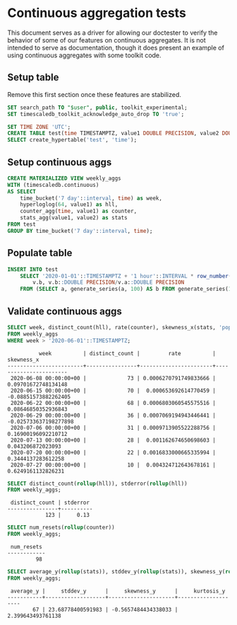 # Continuous aggregation tests

This document serves as a driver for allowing our doctester to verify the behavior of some of our features on continuous aggregates.  It is not intended to serve as documentation, though it does present an example of using continuous aggregates with some toolkit code.

## Setup table
Remove this first section once these features are stabilized.
```SQL ,non-transactional,ignore-output
SET search_path TO "$user", public, toolkit_experimental;
SET timescaledb_toolkit_acknowledge_auto_drop TO 'true';
```

```SQL ,non-transactional,ignore-output
SET TIME ZONE 'UTC';
CREATE TABLE test(time TIMESTAMPTZ, value1 DOUBLE PRECISION, value2 DOUBLE PRECISION);
SELECT create_hypertable('test', 'time');
```

## Setup continuous aggs
```SQL ,non-transactional,ignore-output
CREATE MATERIALIZED VIEW weekly_aggs
WITH (timescaledb.continuous)
AS SELECT
    time_bucket('7 day'::interval, time) as week,
    hyperloglog(64, value1) as hll,
    counter_agg(time, value1) as counter,
    stats_agg(value1, value2) as stats
FROM test
GROUP BY time_bucket('7 day'::interval, time);
```

## Populate table

```SQL ,non-transactional,ignore-output
INSERT INTO test 
    SELECT '2020-01-01'::TIMESTAMPTZ + '1 hour'::INTERVAL * row_number() OVER (),
        v.b, v.b::DOUBLE PRECISION/v.a::DOUBLE PRECISION
    FROM (SELECT a, generate_series(a, 100) AS b FROM generate_series(1, 100) a) v;
```

## Validate continuous aggs

```SQL
SELECT week, distinct_count(hll), rate(counter), skewness_x(stats, 'population')
FROM weekly_aggs
WHERE week > '2020-06-01'::TIMESTAMPTZ;
```

```output
          week          | distinct_count |         rate          |      skewness_x       
------------------------+----------------+-----------------------+-----------------------
 2020-06-08 00:00:00+00 |             73 | 0.0006270791749833666 |   0.09701672748134148
 2020-06-15 00:00:00+00 |             70 |  0.000653692614770459 |  -0.08851573882262405
 2020-06-22 00:00:00+00 |             68 | 0.0006803060545575516 |   0.08646850352936843
 2020-06-29 00:00:00+00 |             36 | 0.0007069194943446441 | -0.025733637198277898
 2020-07-06 00:00:00+00 |             31 | 0.0009713905522288756 |   0.16900196092210712
 2020-07-13 00:00:00+00 |             28 |  0.001162674650698603 |     0.043206872023093
 2020-07-20 00:00:00+00 |             22 | 0.0016833000665335994 |    0.3444137283612258
 2020-07-27 00:00:00+00 |             10 |  0.004324712643678161 |    0.6249161132826231
```

```SQL 
SELECT distinct_count(rollup(hll)), stderror(rollup(hll))
FROM weekly_aggs;
```

```output
 distinct_count | stderror 
----------------+----------
            123 |     0.13
```

```SQL
SELECT num_resets(rollup(counter))
FROM weekly_aggs;
```

```output
 num_resets 
------------
         98
```

```SQL
SELECT average_y(rollup(stats)), stddev_y(rollup(stats)), skewness_y(rollup(stats), 'population'), kurtosis_y(rollup(stats), 'population')
FROM weekly_aggs;
```

```output
 average_y |     stddev_y      |     skewness_y      |     kurtosis_y     
-----------+-------------------+---------------------+--------------------
        67 | 23.68778400591983 | -0.5657484434338033 | 2.399643493761138
```
